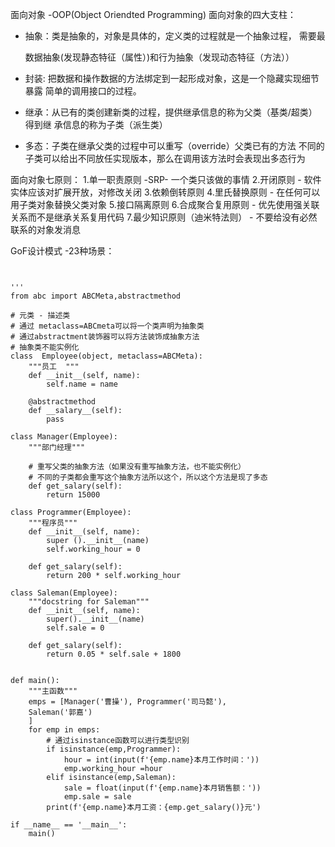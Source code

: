 面向对象 -OOP(Object Oriendted Programming)
面向对象的四大支柱：

- 抽象：类是抽象的，对象是具体的，定义类的过程就是一个抽象过程，  需要最

  数据抽象(发现静态特征（属性）)和行为抽象（发现动态特征（方法））

- 封装: 把数据和操作数据的方法绑定到一起形成对象，这是一个隐藏实现细节暴露
   简单的调用接口的过程。

- 继承：从已有的类创建新类的过程，提供继承信息的称为父类（基类/超类）得到继
   承信息的称为子类（派生类）

- 多态：子类在继承父类的过程中可以重写（override）父类已有的方法
   不同的子类可以给出不同放任实现版本，那么在调用该方法时会表现出多态行为

面向对象七原则：
1.单一职责原则 -SRP- 一个类只该做的事情
2.开闭原则 - 软件实体应该对扩展开放，对修改关闭
3.依赖倒转原则
4.里氏替换原则 - 在任何可以用子类对象替换父类对象
5.接口隔离原则
6.合成聚合复用原则 - 优先使用强关联关系而不是继承关系复用代码
7.最少知识原则（迪米特法则） - 不要给没有必然联系的对象发消息

GoF设计模式 -23种场景：



```


'''
from abc import ABCMeta,abstractmethod

# 元类 - 描述类
# 通过 metaclass=ABCmeta可以将一个类声明为抽象类
# 通过abstractment装饰器可以将方法装饰成抽象方法
# 抽象类不能实例化
class  Employee(object, metaclass=ABCMeta):
    """员工  """
    def __init__(self, name):
        self.name = name

    @abstractmethod
    def __salary__(self):
        pass

class Manager(Employee):
    """部门经理"""
    
    # 重写父类的抽象方法（如果没有重写抽象方法，也不能实例化）
    # 不同的子类都会重写这个抽象方法所以这个，所以这个方法是现了多态
    def get_salary(self):
        return 15000

class Programmer(Employee):
    """程序员"""
    def __init__(self, name):
        super ().__init__(name)
        self.working_hour = 0

    def get_salary(self):
        return 200 * self.working_hour

class Saleman(Employee):
    """docstring for Saleman"""
    def __init__(self, name):
        super().__init__(name)
        self.sale = 0

    def get_salary(self):
        return 0.05 * self.sale + 1800
        

def main():
    """主函数"""
    emps = [Manager('曹操'), Programmer('司马懿'),
    Saleman('郭嘉')
    ]
    for emp in emps:
        # 通过isinstance函数可以进行类型识别
        if isinstance(emp,Programmer):
            hour = int(input(f'{emp.name}本月工作时间：')) 
            emp.working_hour =hour
        elif isinstance(emp,Saleman):
            sale = float(input(f'{emp.name}本月销售额：'))
            emp.sale = sale
        print(f'{emp.name}本月工资：{emp.get_salary()}元')

if __name__ == '__main__':
    main()

```

